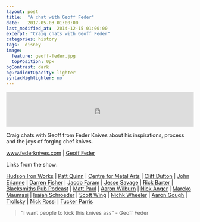 ```yaml
---
layout: post
title:  "A chat with Geoff Feder"
date:   2017-05-03 01:00:00
last_modified_at:  2014-12-15 01:00:00
excerpt: "Craig chats with Geoff Feder"
categories: history
tags:  disney
image:
  feature: geoff-feder.jpg
  topPosition: 0px
bgContrast: dark
bgGradientOpacity: lighter
syntaxHighlighter: no
---
```



<iframe frameborder='0' height='94px' scrolling='no' seamless src='https://simplecast.com/e/68038?style=medium-light' width='100%'></iframe>

Craig chats with Geoff from Feder Knives about his inspirations, process and the joys of forging chef knives.

 <a href="http://www.federknives.com" target="_blank">www.federknives.com</a> | <a href="http://www.geofffeder.com" target="_blank">Geoff Feder</a> 

 Links from the show:  

 <a href="http://www.instagram.com/hudsonriverironworks" target="_blank">Hudson Iron Works</a> | <a href="http://www.instagram.com/handforgedinvt" target="_blank">Patt Quinn</a> | <a href="http://www.instagram.com/centerformetalarts" target="_blank">Centre for Metal Arts</a> | <a href="http://www.instagram.com/Cjdufton" target="_blank">Cliff Dufton</a> | <a href="http://www.instagram.com/SunsetforgeNJ" target="_blank">John Erianne</a> | <a href="http://www.instagram.com/Darren.fisher" target="_blank">Darren Fisher</a> | <a href="http://www.instagram.com/Faramforge" target="_blank">Jacob Faram</a> | <a href="http://www.instagram.com/Jessesavageblacksmith" target="_blank">Jesse Savage</a> | <a href="http://www.instagram.com/Barter_Rick" target="_blank">Rick Barter</a> | <a href="http://www.instagram.com/theblacksmithspubpodcast" target="_blank">Blacksmiths Pub Podcast</a> | <a href="http://www.instagram.com/MPknives" target="_blank">Matt Paul</a> | <a href="http://www.instagram.com/Wilburnforge" target="_blank">Aaron Wilburn</a> | <a href="http://www.instagram.com/Angerknives" target="_blank">Nick Anger</a> | <a href="http://www.instagram.com/Maumasifirearts" target="_blank">Mareko Maumasi</a> | <a href="http://www.instagram.com/Schroederknifeworks" target="_blank">Isaiah Schroeder</a> | <a href="http://www.instagram.com/Leucadiacustomknives" target="_blank">Scott Wing</a> | <a href="http://www.instagram.com/Nick_wheeler_knives_and_newfs" target="_blank">Nichk Wheeler</a> | <a href="http://www.instagram.com/aaron.gough" target="_blank">Aaron Gough</a> | <a href="http://www.instagram.com/Trollsky_knives" target="_blank">Trollsky</a> | <a href="http://www.instagram.com/nickrossiknives" target="_blank">Nick Rossi</a> | <a href="http://www.instagram.com/tapforge" target="_blank">Tucker Parris</a>




<blockquote class="largeQuote">“I want people to kick this knives ass” - Geoff Feder</blockquote>




